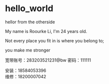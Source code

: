 # hello_world

hellor from the otherside

My name is Roourke Li, I'm 24 years old. 

Not every place you fit in is where you belong to;

you make me stronger


宽带账号：283203521231@bw
密码：111111

安装：18584053396	
维修：18200007042

